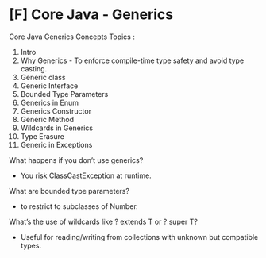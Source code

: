 # [F] Core Java - Generics
Core Java Generics Concepts
Topics :

1. Intro
2. Why Generics - To enforce compile-time type safety and avoid type casting.
3. Generic class
4. Generic Interface
5. Bounded Type Parameters
6. Generics in Enum
7. Generics Constructor
8. Generic Method
9. Wildcards in Generics
10. Type Erasure
11. Generic in Exceptions

What happens if you don’t use generics?
- You risk ClassCastException at runtime.

What are bounded type parameters?
- <T extends Number> to restrict to subclasses of Number.

What’s the use of wildcards like ? extends T or ? super T?
- Useful for reading/writing from collections with unknown but compatible types.